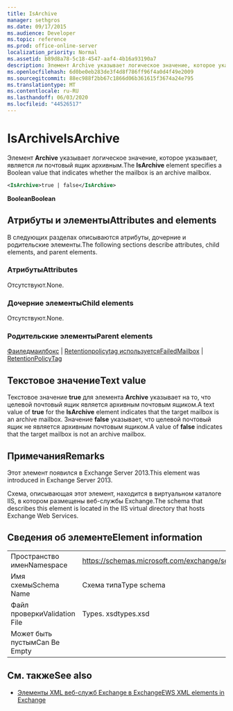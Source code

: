 ```yaml
---
title: IsArchive
manager: sethgros
ms.date: 09/17/2015
ms.audience: Developer
ms.topic: reference
ms.prod: office-online-server
localization_priority: Normal
ms.assetid: b89d8a78-5c18-4547-aaf4-4b16a93190a7
description: Элемент Archive указывает логическое значение, которое указывает, является ли почтовый ящик архивным.
ms.openlocfilehash: 6d0be0eb283de3f4d8f786ff96f4a0d4f49e2009
ms.sourcegitcommit: 88ec988f2bb67c1866d06b361615f3674a24e795
ms.translationtype: MT
ms.contentlocale: ru-RU
ms.lasthandoff: 06/03/2020
ms.locfileid: "44526517"
---
```

# <a name="isarchive"></a><span data-ttu-id="c6859-103">IsArchive</span><span class="sxs-lookup"><span data-stu-id="c6859-103">IsArchive</span></span>

<span data-ttu-id="c6859-104">Элемент **Archive** указывает логическое значение, которое указывает, является ли почтовый ящик архивным.</span><span class="sxs-lookup"><span data-stu-id="c6859-104">The **IsArchive** element specifies a Boolean value that indicates whether the mailbox is an archive mailbox.</span></span> 
  
```XML
<IsArchive>true | false</IsArchive>
```

 <span data-ttu-id="c6859-105">**Boolean**</span><span class="sxs-lookup"><span data-stu-id="c6859-105">**Boolean**</span></span>
## <a name="attributes-and-elements"></a><span data-ttu-id="c6859-106">Атрибуты и элементы</span><span class="sxs-lookup"><span data-stu-id="c6859-106">Attributes and elements</span></span>

<span data-ttu-id="c6859-107">В следующих разделах описываются атрибуты, дочерние и родительские элементы.</span><span class="sxs-lookup"><span data-stu-id="c6859-107">The following sections describe attributes, child elements, and parent elements.</span></span>
  
### <a name="attributes"></a><span data-ttu-id="c6859-108">Атрибуты</span><span class="sxs-lookup"><span data-stu-id="c6859-108">Attributes</span></span>

<span data-ttu-id="c6859-109">Отсутствуют.</span><span class="sxs-lookup"><span data-stu-id="c6859-109">None.</span></span>
  
### <a name="child-elements"></a><span data-ttu-id="c6859-110">Дочерние элементы</span><span class="sxs-lookup"><span data-stu-id="c6859-110">Child elements</span></span>

<span data-ttu-id="c6859-111">Отсутствуют.</span><span class="sxs-lookup"><span data-stu-id="c6859-111">None.</span></span>
  
### <a name="parent-elements"></a><span data-ttu-id="c6859-112">Родительские элементы</span><span class="sxs-lookup"><span data-stu-id="c6859-112">Parent elements</span></span>

<span data-ttu-id="c6859-113">[Фаиледмаилбокс](failedmailbox.md)  |  [Retentionpolicytag используется](retentionpolicytag.md)</span><span class="sxs-lookup"><span data-stu-id="c6859-113">[FailedMailbox](failedmailbox.md) | [RetentionPolicyTag](retentionpolicytag.md)</span></span>
  
## <a name="text-value"></a><span data-ttu-id="c6859-114">Текстовое значение</span><span class="sxs-lookup"><span data-stu-id="c6859-114">Text value</span></span>

<span data-ttu-id="c6859-115">Текстовое значение **true** для элемента **Archive** указывает на то, что целевой почтовый ящик является архивным почтовым ящиком.</span><span class="sxs-lookup"><span data-stu-id="c6859-115">A text value of **true** for the **IsArchive** element indicates that the target mailbox is an archive mailbox.</span></span> <span data-ttu-id="c6859-116">Значение **false** указывает, что целевой почтовый ящик не является архивным почтовым ящиком.</span><span class="sxs-lookup"><span data-stu-id="c6859-116">A value of **false** indicates that the target mailbox is not an archive mailbox.</span></span> 
  
## <a name="remarks"></a><span data-ttu-id="c6859-117">Примечания</span><span class="sxs-lookup"><span data-stu-id="c6859-117">Remarks</span></span>

<span data-ttu-id="c6859-118">Этот элемент появился в Exchange Server 2013.</span><span class="sxs-lookup"><span data-stu-id="c6859-118">This element was introduced in Exchange Server 2013.</span></span>
  
<span data-ttu-id="c6859-119">Схема, описывающая этот элемент, находится в виртуальном каталоге IIS, в котором размещены веб-службы Exchange.</span><span class="sxs-lookup"><span data-stu-id="c6859-119">The schema that describes this element is located in the IIS virtual directory that hosts Exchange Web Services.</span></span>
  
## <a name="element-information"></a><span data-ttu-id="c6859-120">Сведения об элементе</span><span class="sxs-lookup"><span data-stu-id="c6859-120">Element information</span></span>

|||
|:-----|:-----|
|<span data-ttu-id="c6859-121">Пространство имен</span><span class="sxs-lookup"><span data-stu-id="c6859-121">Namespace</span></span>  <br/> |https://schemas.microsoft.com/exchange/services/2006/types  <br/> |
|<span data-ttu-id="c6859-122">Имя схемы</span><span class="sxs-lookup"><span data-stu-id="c6859-122">Schema Name</span></span>  <br/> |<span data-ttu-id="c6859-123">Схема типа</span><span class="sxs-lookup"><span data-stu-id="c6859-123">Type schema</span></span>  <br/> |
|<span data-ttu-id="c6859-124">Файл проверки</span><span class="sxs-lookup"><span data-stu-id="c6859-124">Validation File</span></span>  <br/> |<span data-ttu-id="c6859-125">Types. xsd</span><span class="sxs-lookup"><span data-stu-id="c6859-125">types.xsd</span></span>  <br/> |
|<span data-ttu-id="c6859-126">Может быть пустым</span><span class="sxs-lookup"><span data-stu-id="c6859-126">Can Be Empty</span></span>  <br/> ||
   
## <a name="see-also"></a><span data-ttu-id="c6859-127">См. также</span><span class="sxs-lookup"><span data-stu-id="c6859-127">See also</span></span>



- [<span data-ttu-id="c6859-128">Элементы XML веб-служб Exchange в Exchange</span><span class="sxs-lookup"><span data-stu-id="c6859-128">EWS XML elements in Exchange</span></span>](ews-xml-elements-in-exchange.md)

